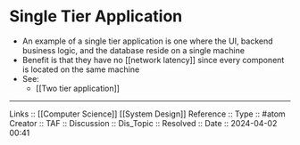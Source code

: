 # Single Tier Application

- An example of a single tier application is one where the UI, backend business logic, and the database reside on a single machine
- Benefit is that they have no [[network latency]] since every component is located on the same machine
- See:
	- [[Two tier application]]
---
Links :: [[Computer Science]] [[System Design]]
Reference ::
Type :: #atom
Creator ::
TAF ::
Discussion ::
Dis_Topic :: 
Resolved ::
Date :: 2024-04-02 00:41
